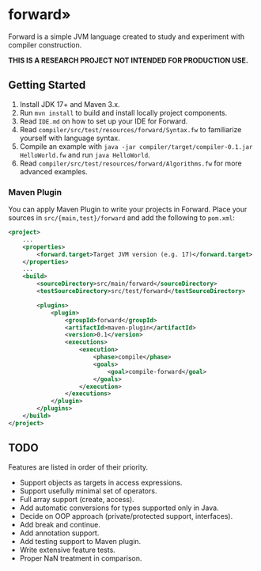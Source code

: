 # forward»

Forward is a simple JVM language created to study and experiment with compiler construction.

**THIS IS A RESEARCH PROJECT NOT INTENDED FOR PRODUCTION USE.**

## Getting Started

1. Install JDK 17+ and Maven 3.x.
2. Run `mvn install` to build and install locally project components.
3. Read `IDE.md` on how to set up your IDE for Forward.
4. Read `compiler/src/test/resources/forward/Syntax.fw` to familiarize yourself with language syntax.
5. Compile an example with `java -jar compiler/target/compiler-0.1.jar HelloWorld.fw` and run `java HelloWorld`.
6. Read `compiler/src/test/resources/forward/Algorithms.fw` for more advanced examples.

### Maven Plugin
You can apply Maven Plugin to write your projects in Forward.
Place your sources in `src/{main,test}/forward` and add the following to `pom.xml`:

```xml
<project>
    ...
    <properties>
        <forward.target>Target JVM version (e.g. 17)</forward.target>
    </properties>
    ...
    <build>
        <sourceDirectory>src/main/forward</sourceDirectory>
        <testSourceDirectory>src/test/forward</testSourceDirectory>

        <plugins>
            <plugin>
                <groupId>forward</groupId>
                <artifactId>maven-plugin</artifactId>
                <version>0.1</version>
                <executions>
                    <execution>
                        <phase>compile</phase>
                        <goals>
                            <goal>compile-forward</goal>
                        </goals>
                    </execution>
                </executions>
            </plugin>
        </plugins>
    </build>
</project>
```

## TODO

Features are listed in order of their priority.

- Support objects as targets in access expressions.
- Support usefully minimal set of operators.
- Full array support (create, access).
- Add automatic conversions for types supported only in Java.
- Decide on OOP approach (private/protected support, interfaces).
- Add break and continue.
- Add annotation support.
- Add testing support to Maven plugin.
- Write extensive feature tests.
- Proper NaN treatment in comparison.
